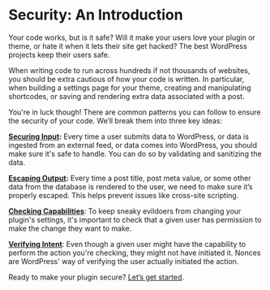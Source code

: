 Security: An Introduction
=========================

Your code works, but is it safe? Will it make your users love your plugin or theme, or hate it when it lets their site get hacked? The best WordPress projects keep their users safe.

When writing code to run across hundreds if not thousands of websites, you should be extra cautious of how your code is written. In particular, when building a settings page for your theme, creating and manipulating shortcodes, or saving and rendering extra data associated with a post.

You're in luck though! There are common patterns you can follow to ensure the security of your code. We’ll break them into three key ideas:

**[Securing Input](securing-input.md):** Every time a user submits data to WordPress, or data is ingested from an external feed, or data comes into WordPress, you should make sure it's safe to handle. You can do so by validating and sanitizing the data.

**[Escaping Output](escaping-output.md):** Every time a post title, post meta value, or some other data from the database is rendered to the user, we need to make sure it’s properly escaped. This helps prevent issues like cross-site scripting.

**[Checking Capabilities](checking-capabilities.md)**: To keep sneaky evildoers from changing your plugin's settings, it's important to check that a given user has permission to make the change they want to make.

**[Verifying Intent](verifying-intent.md)**: Even though a given user might have the capability to perform the action you're checking, they might not have initiated it. Nonces are WordPress' way of verifying the user actually initiated the action.

Ready to make your plugin secure? [Let’s get started](securing-input.md).
